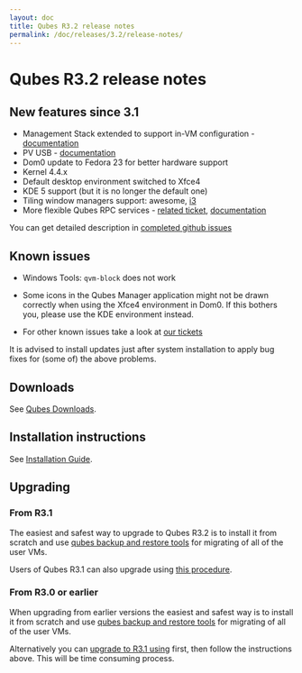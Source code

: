 ```yaml
---
layout: doc
title: Qubes R3.2 release notes
permalink: /doc/releases/3.2/release-notes/
---
```


Qubes R3.2 release notes
========================

New features since 3.1
----------------------

* Management Stack extended to support in-VM configuration - [documentation][salt-doc]
* PV USB - [documentation][usb]
* Dom0 update to Fedora 23 for better hardware support
* Kernel 4.4.x
* Default desktop environment switched to Xfce4
* KDE 5 support (but it is no longer the default one)
* Tiling window managers support: awesome, [i3][i3]
* More flexible Qubes RPC services - [related ticket][qrexec-argument], [documentation][qrexec-doc]

You can get detailed description in [completed github issues][github-release-notes]

Known issues
------------

* Windows Tools: `qvm-block` does not work

* Some icons in the Qubes Manager application might not be drawn correctly when using the Xfce4 environment in Dom0. If this bothers you, please use the KDE environment instead.

* For other known issues take a look at [our tickets](https://github.com/QubesOS/qubes-issues/issues?q=is%3Aopen+is%3Aissue+milestone%3A%22Release+3.2%22+label%3Abug)

It is advised to install updates just after system installation to apply bug fixes for (some of) the above problems.

Downloads
---------

See [Qubes Downloads](/downloads/).

Installation instructions
-------------------------

See [Installation Guide](/doc/installation-guide/).

Upgrading
---------

### From R3.1

The easiest and safest way to upgrade to Qubes R3.2 is to install it from
scratch and use [qubes backup and restore tools][backup] for
migrating of all of the user VMs.

Users of Qubes R3.1 can also upgrade using [this
procedure][upgrade].

### From R3.0 or earlier

When upgrading from earlier versions the easiest and safest way is to install
it from scratch and use [qubes backup and restore tools][backup]
for migrating of all of the user VMs.

Alternatively you can [upgrade to R3.1 using][upgrade-r3.1] first, then follow
the instructions above. This will be time consuming process.

[salt-doc]: /doc/salt/
[usb]: /doc/usb/
[i3]: /doc/i3/
[upgrade]: /doc/upgrade-to-r3.2/
[upgrade-r3.1]: /doc/releases/3.1/release-notes/#upgrading
[backup]: /doc/backup-restore/
[qrexec-argument]: https://github.com/QubesOS/qubes-issues/issues/1876
[qrexec-doc]: /doc/qrexec3/#service-argument-in-policy
[github-release-notes]: https://github.com/QubesOS/qubes-issues/issues?q=is%3Aissue+sort%3Aupdated-desc+milestone%3A%22Release+3.2%22+label%3Arelease-notes+is%3Aclosed
